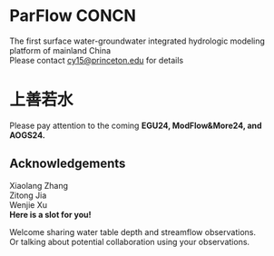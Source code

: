 # ParFlow CONCN  
The first surface water-groundwater integrated hydrologic modeling platform of mainland China  
Please contact cy15@princeton.edu for details
# 上善若水
Please pay attention to the coming **EGU24, ModFlow&More24, and AOGS24.**  
## Acknowledgements  
Xiaolang Zhang  
Zitong Jia  
Wenjie Xu  
**Here is a slot for you!**

Welcome sharing water table depth and streamflow observations.  
Or talking about potential collaboration using your observations.  

